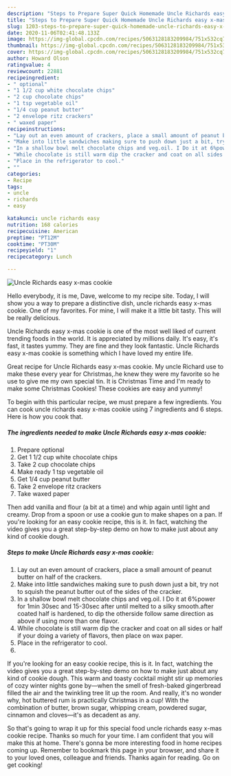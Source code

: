 ```yaml
---
description: "Steps to Prepare Super Quick Homemade Uncle Richards easy x-mas cookie"
title: "Steps to Prepare Super Quick Homemade Uncle Richards easy x-mas cookie"
slug: 1203-steps-to-prepare-super-quick-homemade-uncle-richards-easy-x-mas-cookie
date: 2020-11-06T02:41:48.133Z
image: https://img-global.cpcdn.com/recipes/5063128183209984/751x532cq70/uncle-richards-easy-x-mas-cookie-recipe-main-photo.jpg
thumbnail: https://img-global.cpcdn.com/recipes/5063128183209984/751x532cq70/uncle-richards-easy-x-mas-cookie-recipe-main-photo.jpg
cover: https://img-global.cpcdn.com/recipes/5063128183209984/751x532cq70/uncle-richards-easy-x-mas-cookie-recipe-main-photo.jpg
author: Howard Olson
ratingvalue: 4
reviewcount: 22881
recipeingredient:
- " optional"
- "1 1/2 cup white chocolate chips"
- "2 cup chocolate chips"
- "1 tsp vegetable oil"
- "1/4 cup peanut butter"
- "2 envelope ritz crackers"
- " waxed paper"
recipeinstructions:
- "Lay out an even amount of crackers, place a small amount of peanut butter on half of the crackers."
- "Make into little sandwiches making sure to push down just a bit, try not to squish the peanut butter out of the sides of the cracker."
- "In a shallow bowl melt chocolate chips and veg.oil. I Do it at 6%power for 1min 30sec and 15-30sec after until melted to a silky smooth.after coated half is hardened, to dip the otherside follow same direction as above if using more than one flavor."
- "While chocolate is still warm dip the cracker and coat on all sides or half if your doing a variety of flavors, then place on wax paper."
- "Place in the refrigerator to cool."
- ""
categories:
- Recipe
tags:
- uncle
- richards
- easy

katakunci: uncle richards easy 
nutrition: 168 calories
recipecuisine: American
preptime: "PT12M"
cooktime: "PT30M"
recipeyield: "1"
recipecategory: Lunch

---
```



![Uncle Richards easy x-mas cookie](https://img-global.cpcdn.com/recipes/5063128183209984/751x532cq70/uncle-richards-easy-x-mas-cookie-recipe-main-photo.jpg)

Hello everybody, it is me, Dave, welcome to my recipe site. Today, I will show you a way to prepare a distinctive dish, uncle richards easy x-mas cookie. One of my favorites. For mine, I will make it a little bit tasty. This will be really delicious.

Uncle Richards easy x-mas cookie is one of the most well liked of current trending foods in the world. It is appreciated by millions daily. It's easy, it's fast, it tastes yummy. They are fine and they look fantastic. Uncle Richards easy x-mas cookie is something which I have loved my entire life.

Great recipe for Uncle Richards easy x-mas cookie. My uncle Richard use to make these every year for Christmas,.he knew they were my favorite so he use to give me my own special tin. It is Christmas Time and I&#39;m ready to make some Christmas Cookies! These cookies are easy and yummy!


To begin with this particular recipe, we must prepare a few ingredients. You can cook uncle richards easy x-mas cookie using 7 ingredients and 6 steps. Here is how you cook that.

<!--inarticleads1-->

##### The ingredients needed to make Uncle Richards easy x-mas cookie:

1. Prepare  optional
1. Get 1 1/2 cup white chocolate chips
1. Take 2 cup chocolate chips
1. Make ready 1 tsp vegetable oil
1. Get 1/4 cup peanut butter
1. Take 2 envelope ritz crackers
1. Take  waxed paper


Then add vanilla and flour (a bit at a time) and whip again until light and creamy. Drop from a spoon or use a cookie gun to make shapes on a pan. If you&#39;re looking for an easy cookie recipe, this is it. In fact, watching the video gives you a great step-by-step demo on how to make just about any kind of cookie dough. 

<!--inarticleads2-->

##### Steps to make Uncle Richards easy x-mas cookie:

1. Lay out an even amount of crackers, place a small amount of peanut butter on half of the crackers.
1. Make into little sandwiches making sure to push down just a bit, try not to squish the peanut butter out of the sides of the cracker.
1. In a shallow bowl melt chocolate chips and veg.oil. I Do it at 6%power for 1min 30sec and 15-30sec after until melted to a silky smooth.after coated half is hardened, to dip the otherside follow same direction as above if using more than one flavor.
1. While chocolate is still warm dip the cracker and coat on all sides or half if your doing a variety of flavors, then place on wax paper.
1. Place in the refrigerator to cool.
1. 


If you&#39;re looking for an easy cookie recipe, this is it. In fact, watching the video gives you a great step-by-step demo on how to make just about any kind of cookie dough. This warm and toasty cocktail might stir up memories of cozy winter nights gone by—when the smell of fresh-baked gingerbread filled the air and the twinkling tree lit up the room. And really, it&#39;s no wonder why, hot buttered rum is practically Christmas in a cup! With the combination of butter, brown sugar, whipping cream, powdered sugar, cinnamon and cloves—it&#39;s as decadent as any. 

So that's going to wrap it up for this special food uncle richards easy x-mas cookie recipe. Thanks so much for your time. I am confident that you will make this at home. There's gonna be more interesting food in home recipes coming up. Remember to bookmark this page in your browser, and share it to your loved ones, colleague and friends. Thanks again for reading. Go on get cooking!
